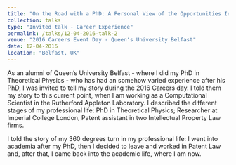 ```yaml
---
title: "On the Road with a PhD: A Personal View of the Opportunities Inside and Outside of Academia"
collection: talks
type: "Invited talk - Career Experience"
permalink: /talks/12-04-2016-talk-2
venue: "2016 Careers Event Day - Queen's University Belfast"
date: 12-04-2016
location: "Belfast, UK"
---
```


As an alumni of Queen’s University Belfast - where I did my PhD in Theoretical Physics - who has had an somehow varied experience after his PhD, I was invited to tell my story during the 2016 Careers day.  I told them my story to this current point, when I am working as a Computational Scientist in the Rutherford Appleton Laboratory.  I described the different stages of my professional life: PhD in Theoretical Physics; Researcher at Imperial College London, Patent assistant in two Intellectual Property Law firms.  

I told the story of my 360 degrees turn in my professional life: I went into academia after my PhD, then I decided to leave and worked in Patent Law and, after that, I came back into the academic life, where I am now.  

